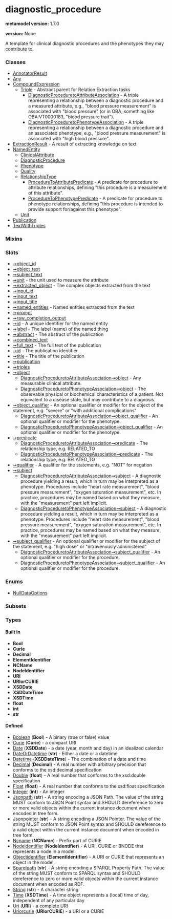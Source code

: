 
# diagnostic_procedure


**metamodel version:** 1.7.0

**version:** None


A template for clinical diagnostic procedures and the phenotypes they may contribute to.


### Classes

 * [AnnotatorResult](AnnotatorResult.md)
 * [Any](Any.md)
 * [CompoundExpression](CompoundExpression.md)
     * [Triple](Triple.md) - Abstract parent for Relation Extraction tasks
         * [DiagnosticProceduretoAttributeAssociation](DiagnosticProceduretoAttributeAssociation.md) - A triple representing a relationship between a diagnostic procedure and a measured attribute, e.g., "blood pressure measurement" is associated with "blood pressure" (or in OBA, something like OBA:VT0000183, "blood pressure trait").
         * [DiagnosticProceduretoPhenotypeAssociation](DiagnosticProceduretoPhenotypeAssociation.md) - A triple representing a relationship between a diagnostic procedure and an associated phenotype, e.g., "blood pressure measurement" is associated with "high blood pressure".
 * [ExtractionResult](ExtractionResult.md) - A result of extracting knowledge on text
 * [NamedEntity](NamedEntity.md)
     * [ClinicalAttribute](ClinicalAttribute.md)
     * [DiagnosticProcedure](DiagnosticProcedure.md)
     * [Phenotype](Phenotype.md)
     * [Quality](Quality.md)
     * [RelationshipType](RelationshipType.md)
         * [ProcedureToAttributePredicate](ProcedureToAttributePredicate.md) - A predicate for procedure to attribute relationships, defining "this procedure is a measurement of this attribute".
         * [ProcedureToPhenotypePredicate](ProcedureToPhenotypePredicate.md) - A predicate for procedure to phenotype relationships, defining "this procedure is intended to provide support for/against this phenotype".
     * [Unit](Unit.md)
 * [Publication](Publication.md)
 * [TextWithTriples](TextWithTriples.md)

### Mixins


### Slots

 * [➞object_id](annotatorResult__object_id.md)
 * [➞object_text](annotatorResult__object_text.md)
 * [➞subject_text](annotatorResult__subject_text.md)
 * [➞unit](clinicalAttribute__unit.md) - the unit used to measure the attribute
 * [➞extracted_object](extractionResult__extracted_object.md) - The complex objects extracted from the text
 * [➞input_id](extractionResult__input_id.md)
 * [➞input_text](extractionResult__input_text.md)
 * [➞input_title](extractionResult__input_title.md)
 * [➞named_entities](extractionResult__named_entities.md) - Named entities extracted from the text
 * [➞prompt](extractionResult__prompt.md)
 * [➞raw_completion_output](extractionResult__raw_completion_output.md)
 * [➞id](namedEntity__id.md) - A unique identifier for the named entity
 * [➞label](namedEntity__label.md) - The label (name) of the named thing
 * [➞abstract](publication__abstract.md) - The abstract of the publication
 * [➞combined_text](publication__combined_text.md)
 * [➞full_text](publication__full_text.md) - The full text of the publication
 * [➞id](publication__id.md) - The publication identifier
 * [➞title](publication__title.md) - The title of the publication
 * [➞publication](textWithTriples__publication.md)
 * [➞triples](textWithTriples__triples.md)
 * [➞object](triple__object.md)
     * [DiagnosticProceduretoAttributeAssociation➞object](DiagnosticProceduretoAttributeAssociation_object.md) - Any measurable clinical attribute.
     * [DiagnosticProceduretoPhenotypeAssociation➞object](DiagnosticProceduretoPhenotypeAssociation_object.md) - The observable physical or biochemical characteristics of a patient. Not equivalent to a disease state, but may contribute to a diagnosis.
 * [➞object_qualifier](triple__object_qualifier.md) - An optional qualifier or modifier for the object of the statement, e.g. "severe" or "with additional complications"
     * [DiagnosticProceduretoAttributeAssociation➞object_qualifier](DiagnosticProceduretoAttributeAssociation_object_qualifier.md) - An optional qualifier or modifier for the phenotype.
     * [DiagnosticProceduretoPhenotypeAssociation➞object_qualifier](DiagnosticProceduretoPhenotypeAssociation_object_qualifier.md) - An optional qualifier or modifier for the phenotype.
 * [➞predicate](triple__predicate.md)
     * [DiagnosticProceduretoAttributeAssociation➞predicate](DiagnosticProceduretoAttributeAssociation_predicate.md) - The relationship type, e.g. RELATED_TO
     * [DiagnosticProceduretoPhenotypeAssociation➞predicate](DiagnosticProceduretoPhenotypeAssociation_predicate.md) - The relationship type, e.g. RELATED_TO
 * [➞qualifier](triple__qualifier.md) - A qualifier for the statements, e.g. "NOT" for negation
 * [➞subject](triple__subject.md)
     * [DiagnosticProceduretoAttributeAssociation➞subject](DiagnosticProceduretoAttributeAssociation_subject.md) - A diagnostic procedure yielding a result, which in turn may be interpreted as a phenotype. Procedures include "heart rate measurement", "blood pressure measurement", "oxygen saturation measurement", etc. In practice, procedures may be named based on what they measure, with the "measurement" part left implicit.
     * [DiagnosticProceduretoPhenotypeAssociation➞subject](DiagnosticProceduretoPhenotypeAssociation_subject.md) - A diagnostic procedure yielding a result, which in turn may be interpreted as a phenotype. Procedures include "heart rate measurement", "blood pressure measurement", "oxygen saturation measurement", etc. In practice, procedures may be named based on what they measure, with the "measurement" part left implicit.
 * [➞subject_qualifier](triple__subject_qualifier.md) - An optional qualifier or modifier for the subject of the statement, e.g. "high dose" or "intravenously administered"
     * [DiagnosticProceduretoAttributeAssociation➞subject_qualifier](DiagnosticProceduretoAttributeAssociation_subject_qualifier.md) - An optional qualifier or modifier for the procedure.
     * [DiagnosticProceduretoPhenotypeAssociation➞subject_qualifier](DiagnosticProceduretoPhenotypeAssociation_subject_qualifier.md) - An optional qualifier or modifier for the procedure.

### Enums

 * [NullDataOptions](NullDataOptions.md)

### Subsets


### Types


#### Built in

 * **Bool**
 * **Curie**
 * **Decimal**
 * **ElementIdentifier**
 * **NCName**
 * **NodeIdentifier**
 * **URI**
 * **URIorCURIE**
 * **XSDDate**
 * **XSDDateTime**
 * **XSDTime**
 * **float**
 * **int**
 * **str**

#### Defined

 * [Boolean](types/Boolean.md)  (**Bool**)  - A binary (true or false) value
 * [Curie](types/Curie.md)  (**Curie**)  - a compact URI
 * [Date](types/Date.md)  (**XSDDate**)  - a date (year, month and day) in an idealized calendar
 * [DateOrDatetime](types/DateOrDatetime.md)  (**str**)  - Either a date or a datetime
 * [Datetime](types/Datetime.md)  (**XSDDateTime**)  - The combination of a date and time
 * [Decimal](types/Decimal.md)  (**Decimal**)  - A real number with arbitrary precision that conforms to the xsd:decimal specification
 * [Double](types/Double.md)  (**float**)  - A real number that conforms to the xsd:double specification
 * [Float](types/Float.md)  (**float**)  - A real number that conforms to the xsd:float specification
 * [Integer](types/Integer.md)  (**int**)  - An integer
 * [Jsonpath](types/Jsonpath.md)  (**str**)  - A string encoding a JSON Path. The value of the string MUST conform to JSON Point syntax and SHOULD dereference to zero or more valid objects within the current instance document when encoded in tree form.
 * [Jsonpointer](types/Jsonpointer.md)  (**str**)  - A string encoding a JSON Pointer. The value of the string MUST conform to JSON Point syntax and SHOULD dereference to a valid object within the current instance document when encoded in tree form.
 * [Ncname](types/Ncname.md)  (**NCName**)  - Prefix part of CURIE
 * [Nodeidentifier](types/Nodeidentifier.md)  (**NodeIdentifier**)  - A URI, CURIE or BNODE that represents a node in a model.
 * [Objectidentifier](types/Objectidentifier.md)  (**ElementIdentifier**)  - A URI or CURIE that represents an object in the model.
 * [Sparqlpath](types/Sparqlpath.md)  (**str**)  - A string encoding a SPARQL Property Path. The value of the string MUST conform to SPARQL syntax and SHOULD dereference to zero or more valid objects within the current instance document when encoded as RDF.
 * [String](types/String.md)  (**str**)  - A character string
 * [Time](types/Time.md)  (**XSDTime**)  - A time object represents a (local) time of day, independent of any particular day
 * [Uri](types/Uri.md)  (**URI**)  - a complete URI
 * [Uriorcurie](types/Uriorcurie.md)  (**URIorCURIE**)  - a URI or a CURIE
